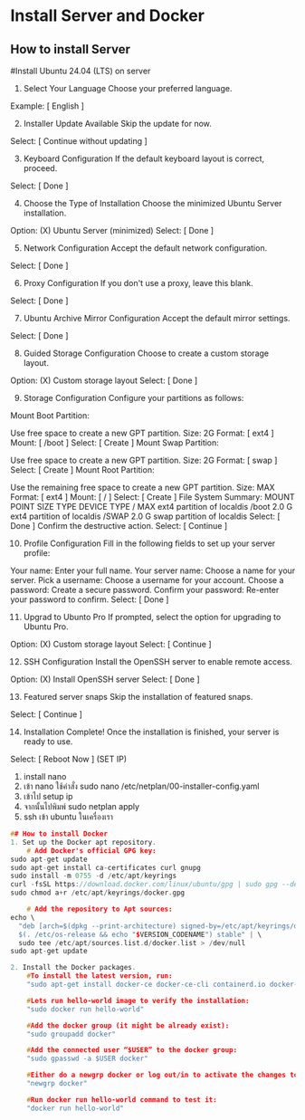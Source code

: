 # Install Server and Docker


## How to install Server

#Install Ubuntu 24.04 (LTS) on server
1. Select Your Language
Choose your preferred language.

Example: [ English ]

2. Installer Update Available
Skip the update for now.

Select: [ Continue without updating ]

3. Keyboard Configuration
If the default keyboard layout is correct, proceed.

Select: [ Done ]

4. Choose the Type of Installation
Choose the minimized Ubuntu Server installation.

Option: (X) Ubuntu Server (minimized)
Select: [ Done ]

5. Network Configuration
Accept the default network configuration.

Select: [ Done ]

6. Proxy Configuration
If you don't use a proxy, leave this blank.

Select: [ Done ]

7. Ubuntu Archive Mirror Configuration
Accept the default mirror settings.

Select: [ Done ]

8. Guided Storage Configuration
Choose to create a custom storage layout.

Option: (X) Custom storage layout
Select: [ Done ]

9. Storage Configuration
Configure your partitions as follows:

Mount Boot Partition:

Use free space to create a new GPT partition.
Size: 2G
Format: [ ext4 ]
Mount: [ /boot ]
Select: [ Create ]
Mount Swap Partition:

Use free space to create a new GPT partition.
Size: 2G
Format: [ swap ]
Select: [ Create ]
Mount Root Partition:

Use the remaining free space to create a new GPT partition.
Size: MAX
Format: [ ext4 ]
Mount: [ / ]
Select: [ Create ]
File System Summary:
MOUNT POINT	SIZE	TYPE	DEVICE TYPE
/	MAX	ext4	partition of localdis
/boot	2.0 G	ext4	partition of localdis
/SWAP	2.0 G	swap	partition of localdis
Select: [ Done ]
Confirm the destructive action.
Select: [ Continue ]

10. Profile Configuration
Fill in the following fields to set up your server profile:

Your name: Enter your full name.
Your server name: Choose a name for your server.
Pick a username: Choose a username for your account.
Choose a password: Create a secure password.
Confirm your password: Re-enter your password to confirm.
Select: [ Done ]

11. Upgrad to Ubunto Pro
If prompted, select the option for upgrading to Ubuntu Pro.

Option: (X) Custom storage layout
Select: [ Continue ]

12. SSH Configuration
Install the OpenSSH server to enable remote access.

Option: (X) Install OpenSSH server
Select: [ Done ]

13. Featured server snaps
Skip the installation of featured snaps.

Select: [ Continue ]

14. Installation Complete!
Once the installation is finished, your server is ready to use.

Select: [ Reboot Now ]
(SET IP)

1. install nano
2. เข้า nano  ใช้คำสั่ง sudo nano /etc/netplan/00-installer-config.yaml
3. เข้าไป setup ip 
4. จากนั้นไปพิมพ์ sudo netplan apply
5. ssh เข้า ubuntu ในเครื่องเรา
``` cpp
## How to install Docker
1. Set up the Docker apt repository.
    # Add Docker's official GPG key:
sudo apt-get update
sudo apt-get install ca-certificates curl gnupg
sudo install -m 0755 -d /etc/apt/keyrings
curl -fsSL https://download.docker.com/linux/ubuntu/gpg | sudo gpg --dearmor -o /etc/apt/keyrings/docker.gpg
sudo chmod a+r /etc/apt/keyrings/docker.gpg

    # Add the repository to Apt sources:
echo \
  "deb [arch=$(dpkg --print-architecture) signed-by=/etc/apt/keyrings/docker.gpg] https://download.docker.com/linux/ubuntu \
  $(. /etc/os-release && echo "$VERSION_CODENAME") stable" | \
  sudo tee /etc/apt/sources.list.d/docker.list > /dev/null
sudo apt-get update

2. Install the Docker packages.
    #To install the latest version, run:
    "sudo apt-get install docker-ce docker-ce-cli containerd.io docker-buildx-plugin docker-compose-plugin"

    #Lets run hello-world image to verify the installation:
    "sudo docker run hello-world"

    #Add the docker group (it might be already exist):
    "sudo groupadd docker"

    #Add the connected user “$USER” to the docker group:
    "sudo gpasswd -a $USER docker"

    #Either do a newgrp docker or log out/in to activate the changes to groups:
    "newgrp docker"

    #Run docker run hello-world command to test it:
    "docker run hello-world"
```
